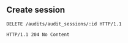 ## Create session

```http
DELETE /audits/audit_sessions/:id HTTP/1.1
```

```http
HTTP/1.1 204 No Content
```
